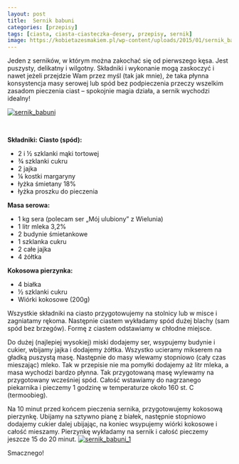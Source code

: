 ```yaml
---
layout: post
title:  Sernik babuni
categories: [przepisy]
tags: [ciasta, ciasta-ciasteczka-desery, przepisy, sernik]
image: https://kobietazesmakiem.pl/wp-content/uploads/2015/01/sernik_babuni_1.jpg
---
```

Jeden z serników, w którym można zakochać się od pierwszego kęsa. Jest puszysty, delikatny i wilgotny. Składniki i wykonanie mogą zaskoczyć i nawet jeżeli przejdzie Wam przez myśl (tak jak mnie), że taka płynna konsystencja masy serowej lub spód bez podpieczenia przeczy wszelkim zasadom pieczenia ciast – spokojnie magia działa, a sernik wychodzi idealny!

[![sernik_babuni](http://kobieta-ze-smakiem.pl/wp-content/uploads/2015/01/sernik_babuni-300x222.jpg)](http://kobieta-ze-smakiem.pl/wp-content/uploads/2015/01/sernik_babuni.jpg)

 


**Składniki:**
**Ciasto (spód):**
* 2 i ½ szklanki mąki tortowej
* ¾ szklanki cukru
* 2 jajka
* ¼ kostki margaryny
* łyżka śmietany 18%
* łyżka proszku do pieczenia


**Masa serowa:**
* 1 kg sera (polecam ser „Mój ulubiony” z Wielunia)
* 1 litr mleka 3,2%
* 2 budynie śmietankowe
* 1 szklanka cukru
* 2 całe jajka
* 4 żółtka


**Kokosowa pierzynka:**
* 4 białka
* ½ szklanki cukru
* Wiórki kokosowe (200g)


Wszystkie składniki na ciasto przygotowujemy na stolnicy lub w misce i zagniatamy rękoma. Następnie ciastem wykładamy spód dużej blachy (sam spód bez brzegów). Formę z ciastem odstawiamy w chłodne miejsce.

Do dużej (najlepiej wysokiej) miski dodajemy ser, wsypujemy budynie i cukier, wbijamy jajka i dodajemy żółtka. Wszystko ucieramy mikserem na gładką puszystą masę. Następnie do masy wlewamy stopniowo (cały czas mieszając) mleko. Tak w przepisie nie ma pomyłki dodajemy aż litr mleka, a masa wychodzi bardzo płynna. Tak przygotowaną masę wylewamy na przygotowany wcześniej spód. Całość wstawiamy do nagrzanego piekarnika i pieczemy 1 godzinę w temperaturze około 160 st. C (termoobieg).

Na 10 minut przed końcem pieczenia sernika, przygotowujemy kokosową pierzynkę. Ubijamy na sztywno pianę z białek, następnie stopniowo dodajemy cukier dalej ubijając, na koniec wsypujemy wiórki kokosowe i całość mieszamy. Pierzynkę wykładamy na sernik i całość pieczemy jeszcze 15 do 20 minut.
[![sernik_babuni_1](http://kobieta-ze-smakiem.pl/wp-content/uploads/2015/01/sernik_babuni_1-300x222.jpg)](http://kobieta-ze-smakiem.pl/wp-content/uploads/2015/01/sernik_babuni_1.jpg)


Smacznego!
    